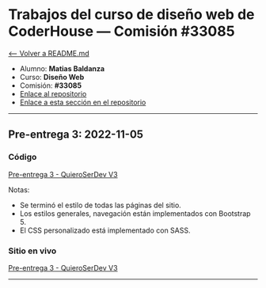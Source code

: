 # Trabajos del curso de diseño web de CoderHouse — Comisión #33085

[<-- Volver a README.md](../README.md)

- Alumno: **Matias Baldanza**
- Curso: **Diseño Web**
- Comisión: **#33085**
- [Enlace al repositorio](https://github.com/matiasbaldanza/coderhouse-diseno-web-33085)
- [Enlace a esta sección en el repositorio](https://github.com/matiasbaldanza/coderhouse-diseno-web-33085/tree/main/README_Pre_entrega_3_Baldanza_2022-11-05)

<hr>

## Pre-entrega 3: 2022-11-05

### Código

[Pre-entrega 3 - QuieroSerDev V3](https://github.com/matiasbaldanza/coderhouse-diseno-web-33085/tree/main/PreEntrega3-Baldanza)

Notas:

- Se terminó el estilo de todas las páginas del sitio.
- Los estilos generales, navegación están implementados con Bootstrap 5.
- El CSS personalizado está implementado con SASS.

### Sitio en vivo

[Pre-entrega 3 - QuieroSerDev V3](https://matiasbaldanza.github.io/coderhouse-diseno-web-33085/PreEntrega3-Baldanza/)

<hr>
